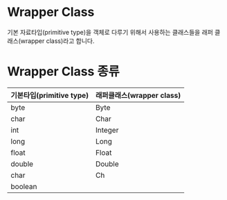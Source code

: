 # Wrapper Class
기본 자료타입(primitive type)을 객체로 다루기 위해서 사용하는 클래스들을 래퍼 클래스(wrapper class)라고 합니다. 

# Wrapper Class 종류

| 기본타입(primitive type) | 래퍼클래스(wrapper class) |
| -------------------- | -------------------- |
| byte                 | Byte                 |
| char                 | Char                 |
| int                  | Integer              |
| long                 | Long                 |
| float                | Float                |
| double               | Double               |
| char                 | Ch                   |
| boolean              |                      |
